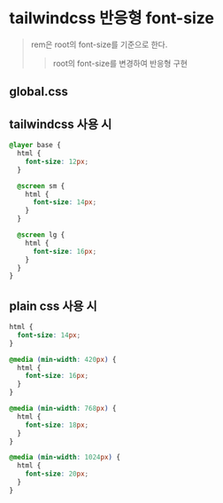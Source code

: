 # tailwindcss 반응형 font-size

> rem은 root의 font-size를 기준으로 한다.
>
> > root의 font-size를 변경하여 반응형 구현

## global.css

## tailwindcss 사용 시

```css
@layer base {
  html {
    font-size: 12px;
  }

  @screen sm {
    html {
      font-size: 14px;
    }
  }

  @screen lg {
    html {
      font-size: 16px;
    }
  }
}
```

## plain css 사용 시

```css
html {
  font-size: 14px;
}

@media (min-width: 420px) {
  html {
    font-size: 16px;
  }
}

@media (min-width: 768px) {
  html {
    font-size: 18px;
  }
}

@media (min-width: 1024px) {
  html {
    font-size: 20px;
  }
}
```
